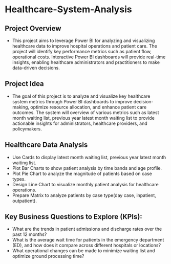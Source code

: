 # Healthcare-System-Analysis

## Project Overview
- This project aims to leverage Power BI for analyzing and visualizing healthcare data to improve hospital operations and patient care. The project will identify key performance metrics such as patient flow, operational costs. Interactive Power BI dashboards will provide real-time insights, enabling healthcare administrators and practitioners to make data-driven decisions.

## Project Idea
- The goal of this project is to analyze and visualize key healthcare system metrics through Power BI dashboards to improve decision-making, optimize resource allocation, and enhance patient care outcomes. The system will overview of various metrics such as latest month waiting list, previous year latest month waiting list to provide actionable insights for administrators, healthcare providers, and policymakers.

## Healthcare Data Analysis
- Use Cards to display latest month waiting list, previous year latest month waiting list.
- Plot Bar Charts to show patient analysis by time bands and age profile.
- Plot Pie Chart to analyze the magnitude of patients based on case types.
- Design Line Chart to visualize monthly patient analysis for healthcare operations.
- Prepare Matrix to analyze patients by case type(day case, inpatient, outpatient).

## Key Business Questions to Explore (KPIs):
- What are the trends in patient admissions and discharge rates over the past 12 months?
- What is the average wait time for patients in the emergency department (ED), and how does it compare across different hospitals or locations?
- What operational changes can be made to minimize waiting list and optimize ground processing time?
